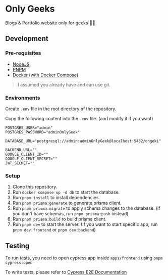 # Only Geeks

Blogs & Portfolio website only for geeks 👨‍💻

## Development

### Pre-requisites

- [NodeJS](https://nodejs.org/en)
- [PNPM](https://pnpm.io/)
- [Docker (with Docker Compose)](https://www.docker.com/)

> I assumed you already have and can use git.

### Environments

Create `.env` file in the root directory of the repository.

Copy the following content into the `.env` file. (and modify it if you want)

```env
POSTGRES_USER="admin"
POSTGRES_PASSWORD="adminOnlyGeek"

DATABASE_URL="postgresql://admin:adminOnlyGeek@localhost:5432/ongeki"

BACKEND_URL=""
GOOGLE_CLIENT_ID=""
GOOGLE_CLIENT_SECRET=""
JWT_SECRET=""
```

### Setup

1. Clone this repository.
2. Run `docker compose up -d db` to start the database.
3. Run `pnpm install` to install dependencies.
4. Run `pnpm prisma:generate` to generate prisma client.
5. Run `pnpm prisma:migrate` to apply schema changes to the database. (if you don't have schemas, run `pnpm prisma:push` instead)
6. Run `pnpm prisma:build` to build prisma client.
7. Run `pnpm dev` to start the server. (If you want to start specific app, run `pnpm dev:frontend` or `pnpm dev:backend`)

## Testing

To run tests, you need to open cypress app inside `apps/frontend` using `pnpm cypress:open`

To write tests, please refer to [Cypress E2E Documentation](https://docs.cypress.io/app/end-to-end-testing/testing-your-app)
